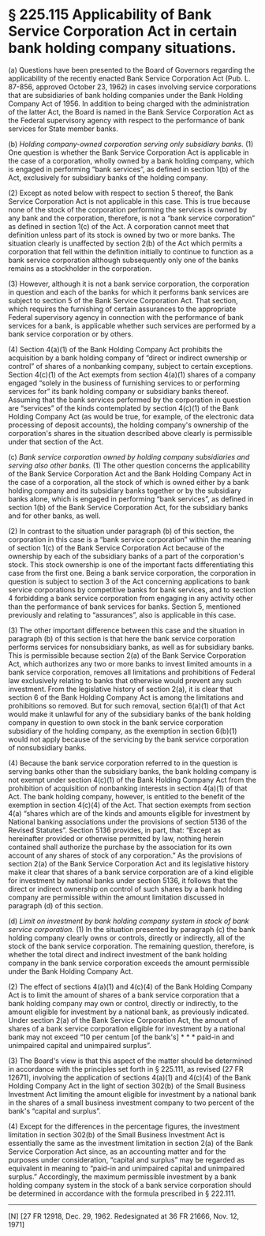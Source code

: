 # § 225.115   Applicability of Bank Service Corporation Act in certain bank holding company situations.

(a) Questions have been presented to the Board of Governors regarding the applicability of the recently enacted Bank Service Corporation Act (Pub. L. 87-856, approved October 23, 1962) in cases involving service corporations that are subsidiaries of bank holding companies under the Bank Holding Company Act of 1956. In addition to being charged with the administration of the latter Act, the Board is named in the Bank Service Corporation Act as the Federal supervisory agency with respect to the performance of bank services for State member banks. 


(b) *Holding company-owned corporation serving only subsidiary banks.* (1) One question is whether the Bank Service Corporation Act is applicable in the case of a corporation, wholly owned by a bank holding company, which is engaged in performing “bank services”, as defined in section 1(b) of the Act, exclusively for subsidiary banks of the holding company. 


(2) Except as noted below with respect to section 5 thereof, the Bank Service Corporation Act is not applicable in this case. This is true because none of the stock of the corporation performing the services is owned by any bank and the corporation, therefore, is not a “bank service corporation” as defined in section 1(c) of the Act. A corporation cannot meet that definition unless part of its stock is owned by two or more banks. The situation clearly is unaffected by section 2(b) of the Act which permits a corporation that fell within the definition initially to continue to function as a bank service corporation although subsequently only one of the banks remains as a stockholder in the corporation. 


(3) However, although it is not a bank service corporation, the corporation in question and each of the banks for which it performs bank services are subject to section 5 of the Bank Service Corporation Act. That section, which requires the furnishing of certain assurances to the appropriate Federal supervisory agency in connection with the performance of bank services for a bank, is applicable whether such services are performed by a bank service corporation or by others. 


(4) Section 4(a)(1) of the Bank Holding Company Act prohibits the acquisition by a bank holding company of “direct or indirect ownership or control” of shares of a nonbanking company, subject to certain exceptions. Section 4(c)(1) of the Act exempts from section 4(a)(1) shares of a company engaged “solely in the business of furnishing services to or performing services for” its bank holding company or subsidiary banks thereof. Assuming that the bank services performed by the corporation in question are “services” of the kinds contemplated by section 4(c)(1) of the Bank Holding Company Act (as would be true, for example, of the electronic data processing of deposit accounts), the holding company's ownership of the corporation's shares in the situation described above clearly is permissible under that section of the Act. 


(c) *Bank service corporation owned by holding company subsidiaries and serving also other banks.* (1) The other question concerns the applicability of the Bank Service Corporation Act and the Bank Holding Company Act in the case of a corporation, all the stock of which is owned either by a bank holding company and its subsidiary banks together or by the subsidiary banks alone, which is engaged in performing “bank services”, as defined in section 1(b) of the Bank Service Corporation Act, for the subsidiary banks and for other banks, as well. 


(2) In contrast to the situation under paragraph (b) of this section, the corporation in this case is a “bank service corporation” within the meaning of section 1(c) of the Bank Service Corporation Act because of the ownership by each of the subsidiary banks of a part of the corporation's stock. This stock ownership is one of the important facts differentiating this case from the first one. Being a bank service corporation, the corporation in question is subject to section 3 of the Act concerning applications to bank service corporations by competitive banks for bank services, and to section 4 forbidding a bank service corporation from engaging in any activity other than the performance of bank services for banks. Section 5, mentioned previously and relating to “assurances”, also is applicable in this case. 


(3) The other important difference between this case and the situation in paragraph (b) of this section is that here the bank service corporation performs services for nonsubsidiary banks, as well as for subsidiary banks. This is permissible because section 2(a) of the Bank Service Corporation Act, which authorizes any two or more banks to invest limited amounts in a bank service corporation, removes all limitations and prohibitions of Federal law exclusively relating to banks that otherwise would prevent any such investment. From the legislative history of section 2(a), it is clear that section 6 of the Bank Holding Company Act is among the limitations and prohibitions so removed. But for such removal, section 6(a)(1) of that Act would make it unlawful for any of the subsidiary banks of the bank holding company in question to own stock in the bank service corporation subsidiary of the holding company, as the exemption in section 6(b)(1) would not apply because of the servicing by the bank service corporation of nonsubsidiary banks. 


(4) Because the bank service corporation referred to in the question is serving banks other than the subsidiary banks, the bank holding company is not exempt under section 4(c)(1) of the Bank Holding Company Act from the prohibition of acquisition of nonbanking interests in section 4(a)(1) of that Act. The bank holding company, however, is entitled to the benefit of the exemption in section 4(c)(4) of the Act. That section exempts from section 4(a) “shares which are of the kinds and amounts eligible for investment by National banking associations under the provisions of section 5136 of the Revised Statutes”. Section 5136 provides, in part, that: “Except as hereinafter provided or otherwise permitted by law, nothing herein contained shall authorize the purchase by the association for its own account of any shares of stock of any corporation.” As the provisions of section 2(a) of the Bank Service Corporation Act and its legislative history make it clear that shares of a bank service corporation are of a kind eligible for investment by national banks under section 5136, it follows that the direct or indirect ownership on control of such shares by a bank holding company are permissible within the amount limitation discussed in paragraph (d) of this section. 


(d) *Limit on investment by bank holding company system in stock of bank service corporation.* (1) In the situation presented by paragraph (c) the bank holding company clearly owns or controls, directly or indirectly, all of the stock of the bank service corporation. The remaining question, therefore, is whether the total direct and indirect investment of the bank holding company in the bank service corporation exceeds the amount permissible under the Bank Holding Company Act. 


(2) The effect of sections 4(a)(1) and 4(c)(4) of the Bank Holding Company Act is to limit the amount of shares of a bank service corporation that a bank holding company may own or control, directly or indirectly, to the amount eligible for investment by a national bank, as previously indicated. Under section 2(a) of the Bank Service Corporation Act, the amount of shares of a bank service corporation eligible for investment by a national bank may not exceed “10 per centum [of the bank's] * * * paid-in and unimpaired capital and unimpaired surplus”. 


(3) The Board's view is that this aspect of the matter should be determined in accordance with the principles set forth in § 225.111, as revised (27 FR 12671), involving the application of sections 4(a)(1) and 4(c)(4) of the Bank Holding Company Act in the light of section 302(b) of the Small Business Investment Act limiting the amount eligible for investment by a national bank in the shares of a small business investment company to two percent of the bank's “capital and surplus”. 


(4) Except for the differences in the percentage figures, the investment limitation in section 302(b) of the Small Business Investment Act is essentially the same as the investment limitation in section 2(a) of the Bank Service Corporation Act since, as an accounting matter and for the purposes under consideration, “capital and surplus” may be regarded as equivalent in meaning to “paid-in and unimpaired capital and unimpaired surplus.” Accordingly, the maximum permissible investment by a bank holding company system in the stock of a bank service corporation should be determined in accordance with the formula prescribed in § 222.111. 



---

[N] [27 FR 12918, Dec. 29, 1962. Redesignated at 36 FR 21666, Nov. 12, 1971] 




